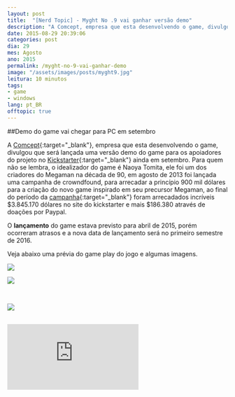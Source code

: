 ```yaml
---
layout: post
title:  "[Nerd Topic] - Myght No .9 vai ganhar versão demo"
description: "A Comcept, empresa que esta desenvolvendo o game, divulgou que será lançada uma versão demo do game para os apoiadores do projeto no Kickstart ainda em setembro. Para quem não se lembra, o idealizador do game é Naoya Tomita, ele foi um dos criadores do Megaman na década de 90, em agosto de 2013 foi lançada uma campanha de crowndfound, para arrecadar a princípio 900 mil dólares para a criação do novo game inspirado em seu precursor Megaman"
date: 2015-08-29 20:39:06
categories: post 
dia: 29
mes: Agosto
ano: 2015
permalink: /myght-no-9-vai-ganhar-demo
image: "/assets/images/posts/myght9.jpg"
leitura: 10 minutos
tags:
- game
- windows
lang: pt_BR
offtopic: true
---
```


##Demo do game vai chegar para PC em setembro

A [Comcept](http://comcept.co.jp/en/){:target="_blank"}, empresa que esta desenvolvendo o game, divulgou que será lançada uma versão demo do game para
os apoiadores do projeto no [Kickstarter](https://www.kickstarter.com){:target="_blank"} ainda em setembro. Para quem não se lembra, o idealizador do game é
Naoya Tomita, ele foi um dos criadores do Megaman na década de 90, em agosto de 2013 foi lançada uma campanha de crowndfound, para 
arrecadar a princípio 900 mil dólares para a criação do novo game inspirado em seu precursor Megaman, ao final do período da 
[campanha](https://www.kickstarter.com/projects/mightyno9/mighty-no-9/description){:target="_blank"} foram arrecadados incríveis $3.845.170 dólares no site
do kickstarter e mais $186.380 através de doações por Paypal.

O **lançamento** do game estava previsto para abril de 2015, porém ocorreram atrasos e a nova data de lançamento será no primeiro
semestre de 2016.

Veja abaixo uma prévia do game play do jogo e algumas imagens.

<p class="thumbnaill-post-100">
	<img src="{{ site.url }}/assets/images/posts/myght9-1.jpg"/>
</p> 

<script async src="//pagead2.googlesyndication.com/pagead/js/adsbygoogle.js"></script>
<!-- valdirviana.github.io - Intro post (so texto) -->
<ins class="adsbygoogle"
     style="display:block"
     data-ad-client="ca-pub-7851524114238986"
     data-ad-slot="3633647753"
     data-ad-format="auto"></ins>
<script>
(adsbygoogle = window.adsbygoogle || []).push({});
</script>

<p class="thumbnaill-post-100">
	<img src="{{ site.url }}/assets/images/posts/myght9-2.jpg"/>
</p>


<br/>

<p class="thumbnaill-post-100">
	<img src="{{ site.url }}/assets/images/posts/myght9-3.jpg"/>
</p>

<br/>

<div class='embed-container-youtube'>
<iframe src="https://www.youtube.com/embed/aw6dWGEqt54" frameborder="0" allowfullscreen></iframe>
</div>